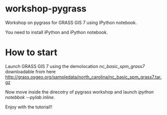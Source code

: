 workshop-pygrass
================

Workshop on pygrass for GRASS GIS 7 using IPython notebook.

You need to install iPython and iPython notebook.

How to start
=============

Launch GRASS GIS 7 using the demolocation *nc_basic_spm_grass7* downloadable from here http://grass.osgeo.org/sampledata/north_carolina/nc_basic_spm_grass7.tar.gz

Now move inside the direcotry of pygrass workshop and launch *ipython notebbok --pylab inline*.

Enjoy with the tutorial!!

